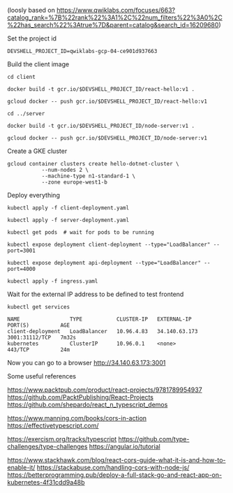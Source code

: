 (loosly based on https://www.qwiklabs.com/focuses/663?catalog_rank=%7B%22rank%22%3A1%2C%22num_filters%22%3A0%2C%22has_search%22%3Atrue%7D&parent=catalog&search_id=16209680)


Set the project id
```
DEVSHELL_PROJECT_ID=qwiklabs-gcp-04-ce901d937663
```

Build the client image
```
cd client

docker build -t gcr.io/$DEVSHELL_PROJECT_ID/react-hello:v1 .

gcloud docker -- push gcr.io/$DEVSHELL_PROJECT_ID/react-hello:v1
```

```
cd ../server

docker build -t gcr.io/$DEVSHELL_PROJECT_ID/node-server:v1 .

gcloud docker -- push gcr.io/$DEVSHELL_PROJECT_ID/node-server:v1
```



Create a GKE cluster
```
gcloud container clusters create hello-dotnet-cluster \
           --num-nodes 2 \
           --machine-type n1-standard-1 \
           --zone europe-west1-b

```


Deploy everything
```
kubectl apply -f client-deployment.yaml

kubectl apply -f server-deployment.yaml

kubectl get pods  # wait for pods to be running

kubectl expose deployment client-deployment --type="LoadBalancer" --port=3001

kubectl expose deployment api-deployment --type="LoadBalancer" --port=4000

kubectl apply -f ingress.yaml
```


Wait for the external IP address to be defined to test frontend
```
kubectl get services

NAME                TYPE           CLUSTER-IP   EXTERNAL-IP     PORT(S)          AGE
client-deployment   LoadBalancer   10.96.4.83   34.140.63.173   3001:31112/TCP   7m32s
kubernetes          ClusterIP      10.96.0.1    <none>          443/TCP          24m
```


Now you can go to a browser http://34.140.63.173:3001




Some useful references


https://www.packtpub.com/product/react-projects/9781789954937
https://github.com/PacktPublishing/React-Projects
https://github.com/shepardo/react_n_typescript_demos

https://www.manning.com/books/cors-in-action
https://effectivetypescript.com/

https://exercism.org/tracks/typescript
https://github.com/type-challenges/type-challenges
https://angular.io/tutorial



https://www.stackhawk.com/blog/react-cors-guide-what-it-is-and-how-to-enable-it/
https://stackabuse.com/handling-cors-with-node-js/
https://betterprogramming.pub/deploy-a-full-stack-go-and-react-app-on-kubernetes-4f31cdd9a48b




